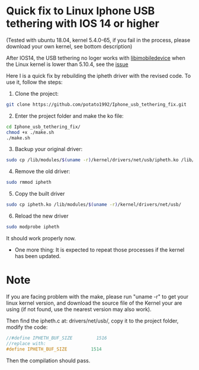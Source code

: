 # Quick fix to Linux Iphone USB tethering with IOS 14 or higher
(Tested with ubuntu 18.04, kernel 5.4.0-65, if you fail in the process, please download your own kernel, see bottom description)

After IOS14, the USB tethering no loger works with [libimobiledevice](https://github.com/libimobiledevice/libimobiledevice) when the Linux kernel is lower than 5.10.4, see the [issue](https://github.com/libimobiledevice/libimobiledevice/issues/1038)

Here I is a quick fix by rebuilding the ipheth driver with the revised code. To use it, follow the steps:

1. Clone the project:
```bash
git clone https://github.com/potato1992/Iphone_usb_tethering_fix.git
```
2. Enter the project folder and make the ko file:
```bash
cd Iphone_usb_tethering_fix/
chmod +x ./make.sh
./make.sh
```
3. Backup your original driver:
```bash
sudo cp /lib/modules/$(uname -r)/kernel/drivers/net/usb/ipheth.ko /lib/modules/$(uname -r)/kernel/drivers/net/usb/ipheth.ko.bak
```
4. Remove the old driver:
```bash
sudo rmmod ipheth
```
5. Copy the built driver
```bash
sudo cp ipheth.ko /lib/modules/$(uname -r)/kernel/drivers/net/usb/
```
6. Reload the new driver
```bash
sudo modprobe ipheth
```

It should work properly now.

- One more thing:
It is expected to repeat those processes if the kernel has been updated.

# Note
If you are facing problem with the make, please run "uname -r" to get your linux kernel version, and download the source file of the Kernel your are using (if not found, use the nearest version may also work).

Then find the ipheth.c  at: drivers/net/usb/, copy it to the project folder, modify the code:
```C
//#define IPHETH_BUF_SIZE         1516
//replace with:
#define IPHETH_BUF_SIZE         1514
```
Then the compilation should pass.
